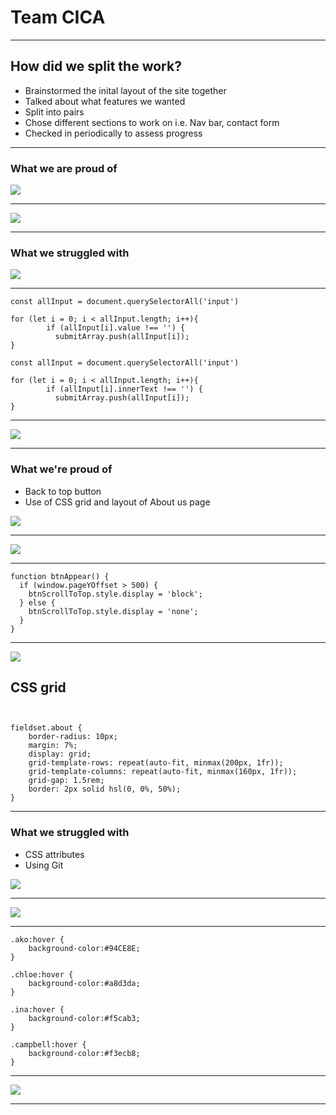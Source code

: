 
# Team CICA

---

## How did we split the work?

* Brainstormed the inital layout of the site together
* Talked about what features we wanted
* Split into pairs
* Chose different sections to work on i.e. Nav bar, contact form
* Checked in periodically to assess progress


---


### What we are proud of

![](https://media.giphy.com/media/NEvPzZ8bd1V4Y/giphy.gif)

---

![](https://i.imgur.com/WMyDiY9.png)

---

### What we struggled with
![](https://media.giphy.com/media/Z0vwMJLx0L4dy/giphy.gif)


---

```javascript=
const allInput = document.querySelectorAll('input')

for (let i = 0; i < allInput.length; i++){
        if (allInput[i].value !== '') {
          submitArray.push(allInput[i]);
}
```

```javascript=
const allInput = document.querySelectorAll('input')

for (let i = 0; i < allInput.length; i++){
        if (allInput[i].innerText !== '') {
          submitArray.push(allInput[i]);
}
```

---

![](https://media.giphy.com/media/ToMjGpjUl5ufFGlrk2Y/giphy.gif)

---


### What we're proud of

* Back to top button
* Use of CSS grid and layout of About us page

![](https://media.giphy.com/media/X9QvNIWY6iCq1Qubff/giphy.gif)

---

![](https://i.imgur.com/oEdWohL.png)


---

```javascript=
function btnAppear() {
  if (window.pageYOffset > 500) {
    btnScrollToTop.style.display = 'block';
  } else {
    btnScrollToTop.style.display = 'none';
  }
}
```

---

![](https://i.imgur.com/0StCn4F.png)

## CSS grid
```css=


fieldset.about {
    border-radius: 10px;
    margin: 7%;
    display: grid;
    grid-template-rows: repeat(auto-fit, minmax(200px, 1fr));
    grid-template-columns: repeat(auto-fit, minmax(160px, 1fr));
    grid-gap: 1.5rem;
    border: 2px solid hsl(0, 0%, 50%);
}
```

---

### What we struggled with

* CSS attributes
* Using Git

![](https://encrypted-tbn0.gstatic.com/images?q=tbn%3AANd9GcQMUTHsF_j94nmPvQY-da22Xt8t8hj4aGerAo5sIUXBLO582DFG)


---

![](https://i.imgur.com/LYdzEgc.png)

---

```css=
.ako:hover {
    background-color:#94CE8E;
}

.chloe:hover {
    background-color:#a8d3da;
}

.ina:hover {
    background-color:#f5cab3;
}

.campbell:hover {
    background-color:#f3ecb8;
}
```


---

![](https://pics.me.me/thumb_git-repo-git-pull-git-merge-conflict-gilt-62023821.png)

--- 